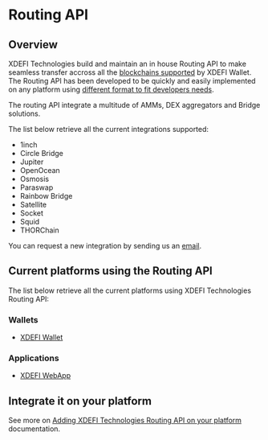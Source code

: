 # Routing API

## Overview

XDEFI Technologies build and maintain an in house Routing API to make seamless transfer accross all the [blockchains supported](./supported-blockchains) by XDEFI Wallet. The Routing API has been developed to be quickly and easily implemented on any platform using [different format to fit developers needs](/routing/overview).

The routing API integrate a multitude of AMMs, DEX aggregators and Bridge solutions.

The list below retrieve all the current integrations supported:
- 1inch
- Circle Bridge
- Jupiter
- OpenOcean
- Osmosis
- Paraswap
- Rainbow Bridge
- Satellite
- Socket
- Squid
- THORChain

You can request a new integration by sending us an [email](mailto:routing@xdefi.io).

## Current platforms using the Routing API

The list below retrieve all the current platforms using XDEFI Technologies Routing API:
### Wallets
- [XDEFI Wallet](https://www.xdefi.io)

### Applications
- [XDEFI WebApp](https://www.app.xdefi.io)

## Integrate it on your platform

See more on [Adding XDEFI Technologies Routing API on your platform](/routing/overview) documentation.